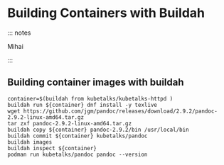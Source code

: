 Building Containers with Buildah
=================================

::: notes

Mihai

:::

Building container images with buildah
---------------------------------------

```
container=$(buildah from kubetalks/kubetalks-httpd )
buildah run ${container} dnf install -y texlive
wget https://github.com/jgm/pandoc/releases/download/2.9.2/pandoc-2.9.2-linux-amd64.tar.gz
tar zxf pandoc-2.9.2-linux-amd64.tar.gz
buildah copy ${container} pandoc-2.9.2/bin /usr/local/bin
buildah commit ${container} kubetalks/pandoc
buildah images
buildah inspect ${container}
podman run kubetalks/pandoc pandoc --version
```

